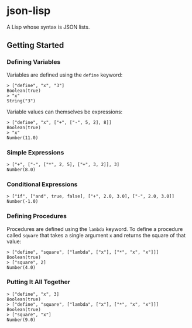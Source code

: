 # json-lisp

A Lisp whose syntax is JSON lists.

## Getting Started

### Defining Variables

Variables are defined using the `define` keyword:

```shell
> ["define", "x", "3"]
Boolean(true)
> "x"
String("3")
```

Variable values can themselves be expressions:

```shell
> ["define", "x", ["+", ["-", 5, 2], 8]]
Boolean(true)
> "x"
Number(11.0)
```

### Simple Expressions

```shell
> ["+", ["-", ["*", 2, 5], ["+", 3, 2]], 3]
Number(8.0)
```

### Conditional Expressions

```shell
> ["if", ["and", true, false], ["+", 2.0, 3.0], ["-", 2.0, 3.0]]
Number(-1.0)
```

### Defining Procedures

Procedures are defined using the `lambda` keyword. To define a procedure called
`square` that takes a single argument `x` and returns the square of that value:

```shell
> ["define", "square", ["lambda", ["x"], ["*", "x", "x"]]]
Boolean(true)
> ["square", 2]
Number(4.0)
```

### Putting It All Together

```shell
> ["define", "x", 3]
Boolean(true)
> ["define", "square", ["lambda", ["x"], ["*", "x", "x"]]]
Boolean(true)
> ["square", "x"]
Number(9.0)
```
